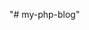 "# my-php-blog" 
<!-- 
 
-- version 5.1.1
-- https://www.phpmyadmin.net/

-- Database: `blog`
--

-- --------------------------------------------------------

--
-- Table structure for table `article`
--

CREATE TABLE `article` (
  `articleId` int(30) NOT NULL,
  `articleTitle` varchar(300) DEFAULT NULL,
  `articleSlug` text NOT NULL,
  `articleDescrip` text DEFAULT NULL,
  `articleContent` longtext DEFAULT NULL,
  `articleDate` datetime DEFAULT NULL,
  `articleTags` varchar(300) DEFAULT NULL,
  `userid` int(30) NOT NULL
) ENGINE=InnoDB DEFAULT CHARSET=utf8mb4;

-- --------------------------------------------------------

--
-- Table structure for table `category`
--

CREATE TABLE `category` (
  `categoryId` int(30) NOT NULL,
  `categoryName` varchar(300) DEFAULT NULL,
  `categorySlug` varchar(300) DEFAULT NULL
) ENGINE=InnoDB DEFAULT CHARSET=utf8mb4;

-- --------------------------------------------------------

--
-- Table structure for table `cat_links`
--

CREATE TABLE `cat_links` (
  `id` int(20) NOT NULL,
  `articleId` int(11) DEFAULT NULL,
  `categoryId` int(11) DEFAULT NULL
) ENGINE=InnoDB DEFAULT CHARSET=utf8mb4;

-- --------------------------------------------------------

--
-- Table structure for table `users`
--

CREATE TABLE `users` (
  `userid` int(30) NOT NULL,
  `username` varchar(300) NOT NULL,
  `password` varchar(300) NOT NULL,
  `email` varchar(300) DEFAULT NULL,
  `isAuther` tinyint(1) DEFAULT NULL
) ENGINE=InnoDB DEFAULT CHARSET=utf8mb4;

--
--

--
-- Indexes for table `article`
--
ALTER TABLE `article`
  ADD PRIMARY KEY (`articleId`);

--
-- Indexes for table `category`
--
ALTER TABLE `category`
  ADD PRIMARY KEY (`categoryId`);

--
-- Indexes for table `cat_links`
--
ALTER TABLE `cat_links`
  ADD PRIMARY KEY (`id`);

--
-- Indexes for table `users`
--
ALTER TABLE `users`
  ADD PRIMARY KEY (`userid`);

--
-- AUTO_INCREMENT for dumped tables
--

--
-- AUTO_INCREMENT for table `article`
--
ALTER TABLE `article`
  MODIFY `articleId` int(30) NOT NULL AUTO_INCREMENT;

--
-- AUTO_INCREMENT for table `category`
--
ALTER TABLE `category`
  MODIFY `categoryId` int(30) NOT NULL AUTO_INCREMENT;

--
-- AUTO_INCREMENT for table `cat_links`
--
ALTER TABLE `cat_links`
  MODIFY `id` int(20) NOT NULL AUTO_INCREMENT;

--
-- AUTO_INCREMENT for table `users`
--
ALTER TABLE `users`
  MODIFY `userid` int(30) NOT NULL AUTO_INCREMENT;
COMMIT;

  -->
 
 